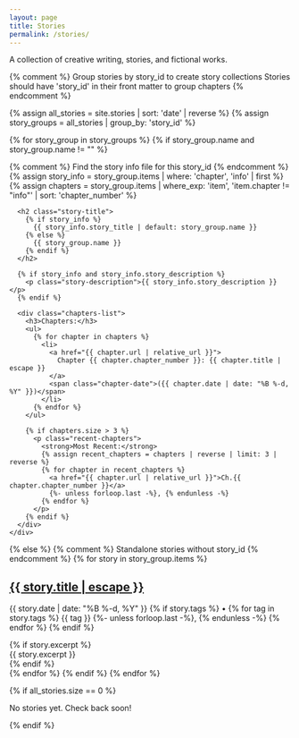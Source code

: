 ```yaml
---
layout: page
title: Stories
permalink: /stories/
---
```


A collection of creative writing, stories, and fictional works.

<div class="stories-list">
{% comment %}
  Group stories by story_id to create story collections
  Stories should have 'story_id' in their front matter to group chapters
{% endcomment %}

{% assign all_stories = site.stories | sort: 'date' | reverse %}
{% assign story_groups = all_stories | group_by: 'story_id' %}

{% for story_group in story_groups %}
  {% if story_group.name and story_group.name != "" %}
    <div class="story-collection">
      {% comment %} Find the story info file for this story_id {% endcomment %}
      {% assign story_info = story_group.items | where: 'chapter', 'info' | first %}
      {% assign chapters = story_group.items | where_exp: 'item', 'item.chapter != "info"' | sort: 'chapter_number' %}
      
      <h2 class="story-title">
        {% if story_info %}
          {{ story_info.story_title | default: story_group.name }}
        {% else %}
          {{ story_group.name }}
        {% endif %}
      </h2>
      
      {% if story_info and story_info.story_description %}
        <p class="story-description">{{ story_info.story_description }}</p>
      {% endif %}
      
      <div class="chapters-list">
        <h3>Chapters:</h3>
        <ul>
          {% for chapter in chapters %}
            <li>
              <a href="{{ chapter.url | relative_url }}">
                Chapter {{ chapter.chapter_number }}: {{ chapter.title | escape }}
              </a>
              <span class="chapter-date">({{ chapter.date | date: "%B %-d, %Y" }})</span>
            </li>
          {% endfor %}
        </ul>
        
        {% if chapters.size > 3 %}
          <p class="recent-chapters">
            <strong>Most Recent:</strong>
            {% assign recent_chapters = chapters | reverse | limit: 3 | reverse %}
            {% for chapter in recent_chapters %}
              <a href="{{ chapter.url | relative_url }}">Ch.{{ chapter.chapter_number }}</a>
              {%- unless forloop.last -%}, {% endunless -%}
            {% endfor %}
          </p>
        {% endif %}
      </div>
    </div>
  {% else %}
    {% comment %} Standalone stories without story_id {% endcomment %}
    {% for story in story_group.items %}
      <article class="standalone-story">
        <h2>
          <a href="{{ story.url | relative_url }}">
            {{ story.title | escape }}
          </a>
        </h2>
        <p class="post-meta">
          <time datetime="{{ story.date | date_to_xmlschema }}">
            {{ story.date | date: "%B %-d, %Y" }}
          </time>
          {% if story.tags %}
            • 
            {% for tag in story.tags %}
              <span class="tag">{{ tag }}</span>
              {%- unless forloop.last -%}, {% endunless -%}
            {% endfor %}
          {% endif %}
        </p>
        {% if story.excerpt %}
          <div class="story-excerpt">
            {{ story.excerpt }}
          </div>
        {% endif %}
      </article>
    {% endfor %}
  {% endif %}
{% endfor %}
</div>

{% if all_stories.size == 0 %}
  <p class="no-content">No stories yet. Check back soon!</p>
{% endif %} 